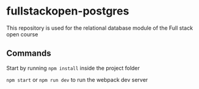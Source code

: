 # fullstackopen-postgres

This repository is used for the relational database module of the Full stack open course

## Commands

Start by running `npm install` inside the project folder

`npm start` or `npm run dev` to run the webpack dev server
